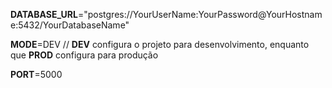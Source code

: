**DATABASE_URL**="postgres://YourUserName:YourPassword@YourHostname:5432/YourDatabaseName"

**MODE**=DEV // **DEV** configura o projeto para desenvolvimento, enquanto que **PROD** configura para produção

**PORT**=5000
